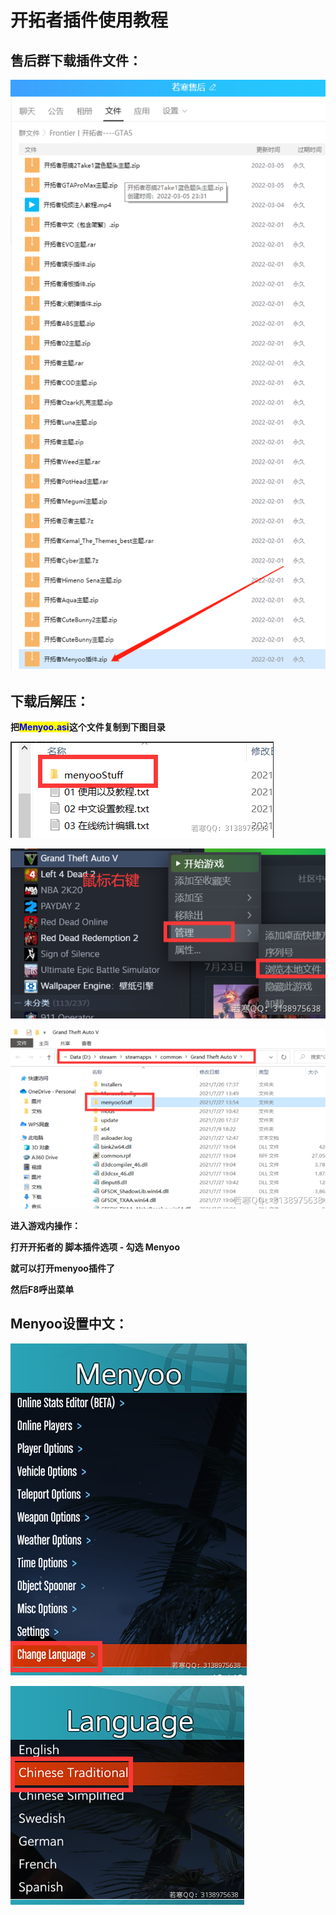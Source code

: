 # 开拓者插件使用教程

## **售后群下载插件文件：**

****![](<../../.gitbook/assets/image (16) (1) (1) (1) (1).png>)****

## **下载后解压：**

**把**<mark style="color:blue;">**Menyoo.asi**</mark>**这个文件复制到下图目录**

****![](<../../.gitbook/assets/image (15) (1) (1) (1) (1) (1).png>)****

****![](<../../.gitbook/assets/image (18) (1) (1) (1) (1) (1) (1) (1).png>)****

****![](<../../.gitbook/assets/image (14) (1) (1) (1).png>)****

**进入游戏内操作：**

**打开开拓者的 脚本插件选项 - 勾选 Menyoo**

**就可以打开menyoo插件了**

**然后F8呼出菜单**

## **Menyoo设置中文：**

****![](<../../.gitbook/assets/image (29) (1) (1) (1) (1) (1) (1).png>)****

****![](<../../.gitbook/assets/image (17) (1) (1) (1) (1) (1).png>)****

